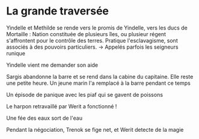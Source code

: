 # La grande traversée

Yindelle et Methilde se rende vers le promis de Yindelle, vers les ducs de Mortaille : Nation constituée de plusieurs îles, ou plusieur régent s'affrontent pour le contrôle des terres. Pratique l'esclavagisme, sont associés à des pouvoirs particuliers.
-> Appelés parfois les seigneurs runique

Yindelle vient me demander son aide

Sargis abandonne la barre et se rend dans la cabine du capitaine. Elle reste une petite heure. Un jeune marin l'a remplacé à la barre pendant ce temps

Un épisode de panique avec les piaf qui se gavent de poissons

Le harpon retravaillé par Werit a fonctionné !

Une fée des eaux sort de l'eau

Pendant la négociation, Trenok se fige net, et Werit detecte de la magie